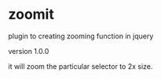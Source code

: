 zoomit
======

plugin to creating zooming function in jquery

version 1.0.0

it will zoom the particular selector to 2x size.
